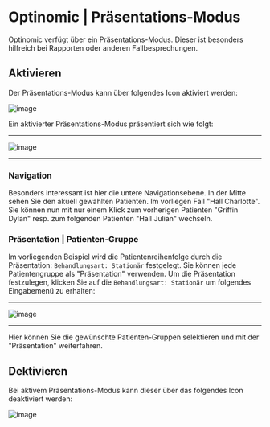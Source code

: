 # Optinomic | Präsentations-Modus

Optinomic verfügt über ein Präsentations-Modus. Dieser ist besonders hilfreich bei Rapporten oder anderen Fallbesprechungen.


## Aktivieren 
Der Präsentations-Modus kann über folgendes Icon aktiviert werden:    

![image](http://doc.optinomic.org/images/presentation_mode.png)

Ein aktivierter Präsentations-Modus präsentiert sich wie folgt:

____

![image](http://doc.optinomic.org/images/presentation_mode_running.png)
____


### Navigation 

Besonders interessant ist hier die untere Navigationsebene. In der Mitte sehen Sie den akuell gewählten Patienten. Im vorliegen Fall "Hall Charlotte". Sie können nun mit nur einem Klick zum vorherigen Patienten "Griffin Dylan" resp. zum folgenden Patienten "Hall Julian" wechseln.


### Präsentation | Patienten-Gruppe 

Im vorliegenden Beispiel wird die Patientenreihenfolge durch die Präsentation: `Behandlungsart: Stationär` festgelegt. Sie können jede Patientengruppe als "Präsentation" verwenden. Um die Präsentation festzulegen, klicken Sie auf die `Behandlungsart: Stationär` um folgendes Eingabemenü zu erhalten:

____

![image](http://doc.optinomic.org/images/presentation_mode_switch_groups.png)
____

Hier können Sie die gewünschte Patienten-Gruppen selektieren und mit der "Präsentation" weiterfahren.

## Dektivieren 
Bei aktivem Präsentations-Modus kann dieser über das folgendes Icon deaktiviert werden:    

![image](http://doc.optinomic.org/images/presentation_mode.png)
